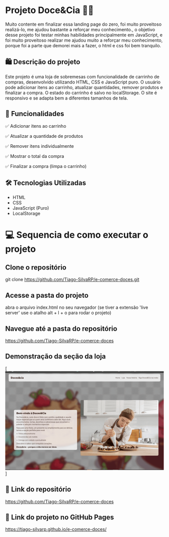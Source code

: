 # Projeto Doce&Cia 🍬🍭

Muito contente em finalizar essa landing page do zero, foi muito proveitoso realizá-lo, me ajudou bastante a reforçar meu conhecimento., o objetivo desse projeto foi testar minhas habilidades principalmente em JavaScript, e foi muito proveitoso realizar me ajudou muito a reforçar meu conhecimento, porque foi a parte que demorei mais a fazer, o html e css foi bem tranquilo.

## 🛍️ Descrição do projeto

Este projeto é uma loja de sobremesas com funcionalidade de carrinho de compras, desenvolvido utilizando HTML, CSS e JavaScript puro. O usuário pode adicionar itens ao carrinho, atualizar quantidades, remover produtos e finalizar a compra. O estado do carrinho é salvo no localStorage. O site é responsivo e se adapta bem a diferentes tamanhos de tela.

## 🚀 Funcionalidades 

✅ Adicionar itens ao carrinho

✅ Atualizar a quantidade de produtos

✅ Remover itens individualmente

✅ Mostrar o total da compra

✅ Finalizar a compra (limpa o carrinho)

## 🛠️ Tecnologias Utilizadas

- HTML 
- CSS
- JavaScript (Puro)
- LocalStorage

#  💻 Sequencia de como executar o projeto

## Clone o repositório 

git clone https://github.com/Tiago-SilvaRP/e-comerce-doces.git

## Acesse a pasta do projeto
abra o arquivo index.html no seu navegador 
(se tiver a extensão 'live server' use o atalho alt + l + o para rodar o projeto)

## Navegue até a pasta do repositório 

https://github.com/Tiago-SilvaRP/e-comerce-doces

## Demonstração da seção da loja

[<img src="./src/images/Doces&Cia.gif" alt="Gif do funcionamento da seção da loja">]

## 🔗 Link do repositório

https://github.com/Tiago-SilvaRP/e-comerce-doces

## 🔗 Link do projeto no GitHub Pages

https://tiago-silvarp.github.io/e-comerce-doces/